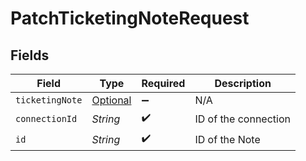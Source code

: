 # PatchTicketingNoteRequest


## Fields

| Field                                                           | Type                                                            | Required                                                        | Description                                                     |
| --------------------------------------------------------------- | --------------------------------------------------------------- | --------------------------------------------------------------- | --------------------------------------------------------------- |
| `ticketingNote`                                                 | [Optional<TicketingNote>](../../models/shared/TicketingNote.md) | :heavy_minus_sign:                                              | N/A                                                             |
| `connectionId`                                                  | *String*                                                        | :heavy_check_mark:                                              | ID of the connection                                            |
| `id`                                                            | *String*                                                        | :heavy_check_mark:                                              | ID of the Note                                                  |